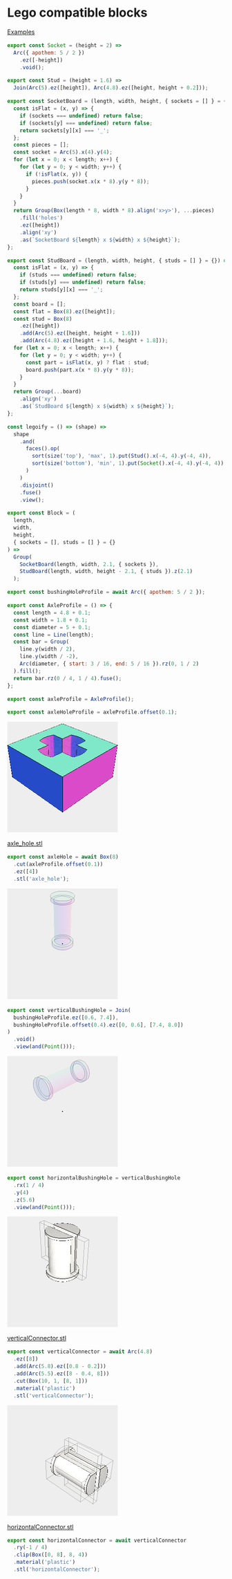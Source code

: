 # Lego compatible blocks

[Examples](../../../../nb/projects/lego/examples.md)

```JavaScript
export const Socket = (height = 2) =>
  Arc({ apothem: 5 / 2 })
    .ez([-height])
    .void();
```

```JavaScript
export const Stud = (height = 1.6) =>
  Join(Arc(5).ez([height]), Arc(4.8).ez([height, height + 0.2]));
```

```JavaScript
export const SocketBoard = (length, width, height, { sockets = [] } = {}) => {
  const isFlat = (x, y) => {
    if (sockets === undefined) return false;
    if (sockets[y] === undefined) return false;
    return sockets[y][x] === '_';
  };
  const pieces = [];
  const socket = Arc(5).x(4).y(4);
  for (let x = 0; x < length; x++) {
    for (let y = 0; y < width; y++) {
      if (!isFlat(x, y)) {
        pieces.push(socket.x(x * 8).y(y * 8));
      }
    }
  }
  return Group(Box(length * 8, width * 8).align('x>y>'), ...pieces)
    .fill('holes')
    .ez([height])
    .align('xy')
    .as(`SocketBoard ${length} x ${width} x ${height}`);
};
```

```JavaScript
export const StudBoard = (length, width, height, { studs = [] } = {}) => {
  const isFlat = (x, y) => {
    if (studs === undefined) return false;
    if (studs[y] === undefined) return false;
    return studs[y][x] === '_';
  };
  const board = [];
  const flat = Box(8).ez([height]);
  const stud = Box(8)
    .ez([height])
    .add(Arc(5).ez([height, height + 1.6]))
    .add(Arc(4.8).ez([height + 1.6, height + 1.8]));
  for (let x = 0; x < length; x++) {
    for (let y = 0; y < width; y++) {
      const part = isFlat(x, y) ? flat : stud;
      board.push(part.x(x * 8).y(y * 8));
    }
  }
  return Group(...board)
    .align('xy')
    .as(`StudBoard ${length} x ${width} x ${height}`);
};
```

```JavaScript
const legoify = () => (shape) =>
  shape
    .and(
      faces().op(
        sort(size('top'), 'max', 1).put(Stud().x(-4, 4).y(-4, 4)),
        sort(size('bottom'), 'min', 1).put(Socket().x(-4, 4).y(-4, 4))
      )
    )
    .disjoint()
    .fuse()
    .view();
```

```JavaScript
export const Block = (
  length,
  width,
  height,
  { sockets = [], studs = [] } = {}
) =>
  Group(
    SocketBoard(length, width, 2.1, { sockets }),
    StudBoard(length, width, height - 2.1, { studs }).z(2.1)
  );
```

```JavaScript
export const bushingHoleProfile = await Arc({ apothem: 5 / 2 });
```

```JavaScript
export const AxleProfile = () => {
  const length = 4.8 + 0.1;
  const width = 1.8 + 0.1;
  const diameter = 5 + 0.1;
  const line = Line(length);
  const bar = Group(
    line.y(width / 2),
    line.y(width / -2),
    Arc(diameter, { start: 3 / 16, end: 5 / 16 }).rz(0, 1 / 2)
  ).fill();
  return bar.rz(0 / 4, 1 / 4).fuse();
};
```

```JavaScript
export const axleProfile = AxleProfile();
```

```JavaScript
export const axleHoleProfile = axleProfile.offset(0.1);
```

![Image](lego.md.axleHole_axle_hole.png)

[axle_hole.stl](lego.axle_hole.stl)

```JavaScript
export const axleHole = await Box(8)
  .cut(axleProfile.offset(0.1))
  .ez([4])
  .stl('axle_hole');
```

![Image](lego.md.verticalBushingHole.png)

```JavaScript
export const verticalBushingHole = Join(
  bushingHoleProfile.ez([0.6, 7.4]),
  bushingHoleProfile.offset(0.4).ez([0, 0.6], [7.4, 8.0])
)
  .void()
  .view(and(Point()));
```

![Image](lego.md.horizontalBushingHole.png)

```JavaScript
export const horizontalBushingHole = verticalBushingHole
  .rx(1 / 4)
  .y(4)
  .z(5.6)
  .view(and(Point()));
```

![Image](lego.md.verticalConnector_verticalConnector.png)

[verticalConnector.stl](lego.verticalConnector.stl)

```JavaScript
export const verticalConnector = await Arc(4.8)
  .ez([8])
  .add(Arc(5.8).ez([0.8 - 0.2]))
  .add(Arc(5.5).ez([8 - 0.4, 8]))
  .cut(Box(10, 1, [8, 1]))
  .material('plastic')
  .stl('verticalConnector');
```

![Image](lego.md.horizontalConnector_horizontalConnector.png)

[horizontalConnector.stl](lego.horizontalConnector.stl)

```JavaScript
export const horizontalConnector = await verticalConnector
  .ry(-1 / 4)
  .clip(Box([0, 8], 8, 4))
  .material('plastic')
  .stl('horizontalConnector');
```
